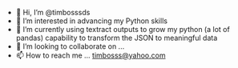 - 👋 Hi, I’m @timbosssds
- 👀 I’m interested in advancing my Python skills
- 🌱 I’m currently using textract outputs to grow my python (a lot of pandas) capability to transform the JSON to meaningful data
- 💞️ I’m looking to collaborate on ...
- 📫 How to reach me ... timbosss@yahoo.com

<!---
timbosssds/timbosssds is a ✨ special ✨ repository because its `README.md` (this file) appears on your GitHub profile.
You can click the Preview link to take a look at your changes.
--->
